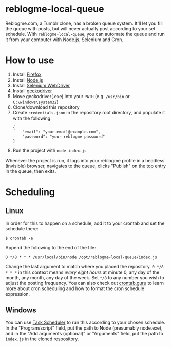 # reblogme-local-queue

Reblogme.com, a Tumblr clone, has a broken queue system. It'll let you fill the queue with posts, but will never actually post according to your set schedule. With `reblogme-local-queue`, you can automate the queue and run it from your computer with Node.js, Selenium and Cron.

# How to use

1. Install [Firefox](https://getfirefox.com)
1. Install [Node.js](https://nodejs.org/en)
1. Install [Selenium WebDriver](https://www.npmjs.com/package/selenium-webdriver)
1. Install [geckodriver](https://github.com/mozilla/geckodriver/releases/)
1. Move geckodriver(.exe) into your `PATH` (e.g. `/usr/bin` or `C:\windows\system32`)
1. Clone/download this repository
1. Create `credentials.json` in the repository root directory, and populate it with the following: 
    ```
    {
        "email": "your-email@example.com",
        "password": "your reblogme password"
    }
    ```
1. Run the project with `node index.js`

Whenever the project is run, it logs into your reblogme profile in a headless (invisible) browser, navigates to the queue, clicks "Publish" on the top entry in the queue, then exits. 

# Scheduling

## Linux
In order for this to happen on a schedule, add it to your crontab and set the schedule there:

```$ crontab -e```

Append the following to the end of the file:

```0 */8 * * * /usr/local/bin/node /opt/reblogme-local-queue/index.js```

Change the last argument to match where you placed the repository. `0 */8 * * *` in this context means *every eight hours* at minute 0, any day of the month, any month, any day of the week. Set `*/8` to any number you wish to adjust the posting frequency. You can also check out [crontab.guru](https://crontab.guru/) to learn more about cron scheduling and how to format the cron schedule expression.

## Windows

You can use [Task Scheduler](https://www.windowscentral.com/how-create-automated-task-using-task-scheduler-windows-10) to run this according to your chosen schedule. In the "Program/script" field, put the path to Node (presumably node.exe), and in the "Add arguments (optional)" or "Arguments" field, put the path to `index.js` in the cloned respository.